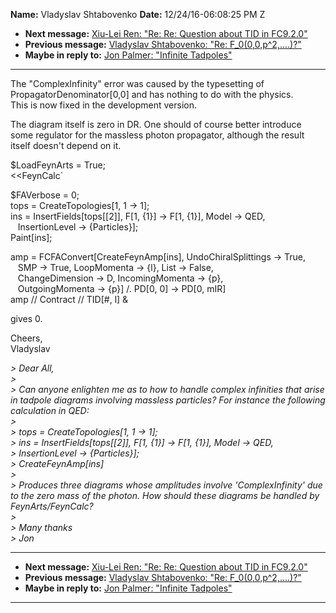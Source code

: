 **Name:** Vladyslav Shtabovenko
**Date:** 12/24/16-06:08:25 PM Z

  - **Next message:** [Xiu-Lei Ren: "Re: Re: Question about TID in
    FC9.2.0"](1158.html)
  - **Previous message:** [Vladyslav Shtabovenko: "Re:
    F\_0(0,0,p^2,....)?"](1156.html)
  - **Maybe in reply to:** [Jon Palmer: "Infinite Tadpoles"](0304.html)

-----

The "ComplexInfinity" error was caused by the typesetting of
PropagatorDenominator[0,0] and has nothing to do with the
physics.  
This is now fixed in the development version.  

The diagram itself is zero in DR. One should of course better introduce
some regulator for the massless photon propagator, although the result
itself doesn't depend on it.  

$LoadFeynArts = True;  
<<FeynCalc\`  

$FAVerbose = 0;  
tops = CreateTopologies[1, 1 -\> 1];  
ins = InsertFields[tops[[2]], F[1, {1}] -\>
F[1, {1}], Model -\> QED,  
   InsertionLevel -\> {Particles}];  
Paint[ins];  

amp = FCFAConvert[CreateFeynAmp[ins], UndoChiralSplittings
-\> True,  
   SMP -\> True, LoopMomenta -\> {l}, List -\> False,  
   ChangeDimension -\> D, IncomingMomenta -\> {p},  
   OutgoingMomenta -\> {p}] /. PD[0, 0] -\> PD[0,
mIR]  
amp // Contract // TID[\#, l] &  

gives 0.  

Cheers,  
Vladyslav  

*\> Dear All,*  
*\>*  
*\> Can anyone enlighten me as to how to handle complex infinities that
arise in tadpole diagrams involving massless particles? For instance the
following calculation in QED:*  
*\>*  
*\> tops = CreateTopologies[1, 1 -\> 1];*  
*\> ins = InsertFields[tops[[2]], F[1, {1}]
-\> F[1, {1}], Model -\> QED,*  
*\> InsertionLevel -\> {Particles}];*  
*\> CreateFeynAmp[ins]*  
*\>*  
*\> Produces three diagrams whose amplitudes involve 'ComplexInfinity'
due to the zero mass of the photon. How should these diagrams be handled
by FeynArts/FeynCalc?*  
*\>*  
*\> Many thanks*  
*\> Jon*  

-----

  - **Next message:** [Xiu-Lei Ren: "Re: Re: Question about TID in
    FC9.2.0"](1158.html)
  - **Previous message:** [Vladyslav Shtabovenko: "Re:
    F\_0(0,0,p^2,....)?"](1156.html)
  - **Maybe in reply to:** [Jon Palmer: "Infinite Tadpoles"](0304.html)

-----

